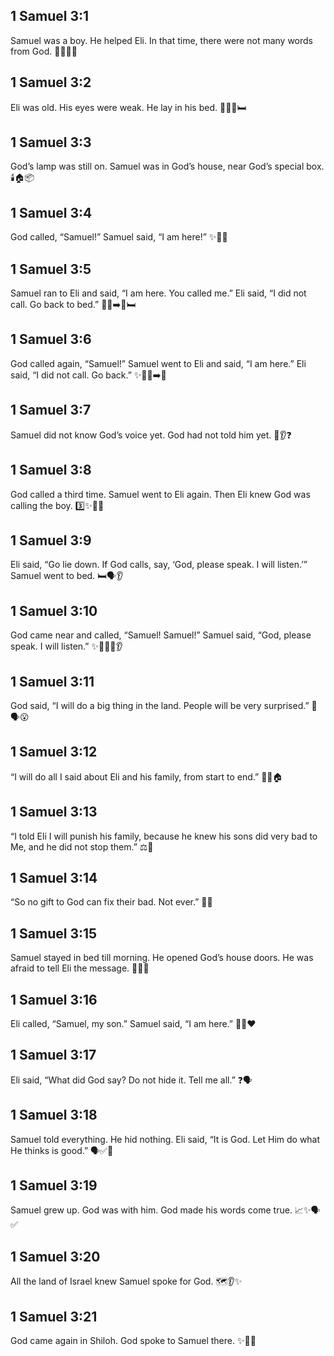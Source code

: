 ## 1 Samuel 3:1
Samuel was a boy. He helped Eli. In that time, there were not many words from God. 👦🧔‍♂️🙏
## 1 Samuel 3:2
Eli was old. His eyes were weak. He lay in his bed. 👴👀❌🛏️
## 1 Samuel 3:3
God’s lamp was still on. Samuel was in God’s house, near God’s special box. 🕯️🏠📦
## 1 Samuel 3:4
God called, “Samuel!” Samuel said, “I am here!” ✨📣👦
## 1 Samuel 3:5
Samuel ran to Eli and said, “I am here. You called me.” Eli said, “I did not call. Go back to bed.” 🏃‍♂️➡️👴🛏️
## 1 Samuel 3:6
God called again, “Samuel!” Samuel went to Eli and said, “I am here.” Eli said, “I did not call. Go back.” ✨📣👦➡️👴
## 1 Samuel 3:7
Samuel did not know God’s voice yet. God had not told him yet. 🤔👂❓
## 1 Samuel 3:8
God called a third time. Samuel went to Eli again. Then Eli knew God was calling the boy. 3️⃣✨📣💡
## 1 Samuel 3:9
Eli said, “Go lie down. If God calls, say, ‘God, please speak. I will listen.’” Samuel went to bed. 🛏️🗣️👂
## 1 Samuel 3:10
God came near and called, “Samuel! Samuel!” Samuel said, “God, please speak. I will listen.” ✨🚶‍♂️📣👂
## 1 Samuel 3:11
God said, “I will do a big thing in the land. People will be very surprised.” 🌟🗣️😮
## 1 Samuel 3:12
“I will do all I said about Eli and his family, from start to end.” 📅✅🏠
## 1 Samuel 3:13
“I told Eli I will punish his family, because he knew his sons did very bad to Me, and he did not stop them.” ⚖️🚫
## 1 Samuel 3:14
“So no gift to God can fix their bad. Not ever.” 🎁❌
## 1 Samuel 3:15
Samuel stayed in bed till morning. He opened God’s house doors. He was afraid to tell Eli the message. 🌅🚪😨
## 1 Samuel 3:16
Eli called, “Samuel, my son.” Samuel said, “I am here.” 📣👦❤️
## 1 Samuel 3:17
Eli said, “What did God say? Do not hide it. Tell me all.” ❓🗣️
## 1 Samuel 3:18
Samuel told everything. He hid nothing. Eli said, “It is God. Let Him do what He thinks is good.” 🗣️✅🙏
## 1 Samuel 3:19
Samuel grew up. God was with him. God made his words come true. 📈✨🗣️✅
## 1 Samuel 3:20
All the land of Israel knew Samuel spoke for God. 🗺️👂✨
## 1 Samuel 3:21
God came again in Shiloh. God spoke to Samuel there. ✨🔁📍
